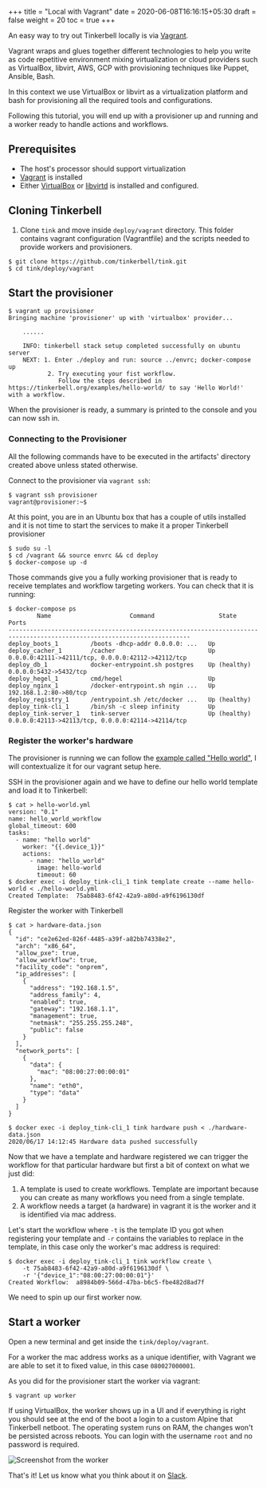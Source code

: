 +++
title = "Local with Vagrant"
date = 2020-06-08T16:16:15+05:30
draft = false
weight = 20
toc = true
+++

An easy way to try out Tinkerbell locally is via [Vagrant](https://www.vagrantup.com).

Vagrant wraps and glues together different technologies to help you write as
code repetitive environment mixing virtualization or cloud providers such as
VirtualBox, libvirt, AWS, GCP with provisioning techniques like Puppet, Ansible,
Bash.

In this context we use VirtualBox or libvirt as a virtualization platform and
bash for provisioning all the required tools and configurations.

Following this tutorial, you will end up with a provisioner up and running and a
worker ready to handle actions and workflows.

## Prerequisites

- The host's processor should support virtualization
- [Vagrant](https://www.vagrantup.com/downloads) is installed
- Either [VirtualBox](https://www.virtualbox.org/) or [libvirtd](https://libvirt.org/) is installed and configured.

## Cloning Tinkerbell

1. Clone `tink` and move inside `deploy/vagrant` directory. This folder contains
   vagrant configuration (Vagrantfile) and the scripts needed to provide workers
   and provisioners.

```
$ git clone https://github.com/tinkerbell/tink.git
$ cd tink/deploy/vagrant
```

## Start the provisioner

```
$ vagrant up provisioner
Bringing machine 'provisioner' up with 'virtualbox' provider...

    ......

    INFO: tinkerbell stack setup completed successfully on ubuntu server
    NEXT: 1. Enter ./deploy and run: source ../envrc; docker-compose up
           2. Try executing your fist workflow.
              Follow the steps described in https://tinkerbell.org/examples/hello-world/ to say 'Hello World!' with a workflow.
```

When the provisioner is ready, a summary is printed to the console and you can now ssh in.

### Connecting to the Provisioner

All the following commands have to be executed in the artifacts' directory created above unless stated otherwise.

Connect to the provisioner via `vagrant ssh`:

```
$ vagrant ssh provisioner
vagrant@provisioner:~$
```

At this point, you are in an Ubuntu box that has a couple of utils installed and
it is not time to start the services to make it a proper Tinkerbell provisioner

```
$ sudo su -l
$ cd /vagrant && source envrc && cd deploy
$ docker-compose up -d
```

Those commands give you a fully working provisioner that is ready to receive
templates and workflow targeting workers. You can check that it is running:

```
$ docker-compose ps
        Name                      Command                  State                             Ports
-------------------------------------------------------------------------------------------------------------------------
deploy_boots_1         /boots -dhcp-addr 0.0.0.0: ...   Up
deploy_cacher_1        /cacher                          Up             0.0.0.0:42111->42111/tcp, 0.0.0.0:42112->42112/tcp
deploy_db_1            docker-entrypoint.sh postgres    Up (healthy)   0.0.0.0:5432->5432/tcp
deploy_hegel_1         cmd/hegel                        Up
deploy_nginx_1         /docker-entrypoint.sh ngin ...   Up             192.168.1.2:80->80/tcp
deploy_registry_1      /entrypoint.sh /etc/docker ...   Up (healthy)
deploy_tink-cli_1      /bin/sh -c sleep infinity        Up
deploy_tink-server_1   tink-server                      Up (healthy)   0.0.0.0:42113->42113/tcp, 0.0.0.0:42114->42114/tcp
```

### Register the worker's hardware

The provisioner is running we can follow the [example called "Hello
world"](/examples/hello-world), I will contextualize it for our vagrant setup
here.

SSH in the provisioner again and we have to define our hello world template and load it to Tinkerbell:

```
$ cat > hello-world.yml
version: "0.1"
name: hello_world_workflow
global_timeout: 600
tasks:
  - name: "hello world"
    worker: "{{.device_1}}"
    actions:
      - name: "hello_world"
        image: hello-world
        timeout: 60
$ docker exec -i deploy_tink-cli_1 tink template create --name hello-world < ./hello-world.yml
Created Template:  75ab8483-6f42-42a9-a80d-a9f6196130df
```

Register the worker with Tinkerbell

```
$ cat > hardware-data.json
{
  "id": "ce2e62ed-826f-4485-a39f-a82bb74338e2",
  "arch": "x86_64",
  "allow_pxe": true,
  "allow_workflow": true,
  "facility_code": "onprem",
  "ip_addresses": [
    {
      "address": "192.168.1.5",
      "address_family": 4,
      "enabled": true,
      "gateway": "192.168.1.1",
      "management": true,
      "netmask": "255.255.255.248",
      "public": false
    }
  ],
  "network_ports": [
    {
      "data": {
        "mac": "08:00:27:00:00:01"
      },
      "name": "eth0",
      "type": "data"
    }
  ]
}

$ docker exec -i deploy_tink-cli_1 tink hardware push < ./hardware-data.json
2020/06/17 14:12:45 Hardware data pushed successfully
```

Now that we have a template and hardware registered we can trigger the workflow for that particular hardware but first a bit of context on what we just did:

1. A template is used to create workflows. Template are important because you
   can create as many workflows you need from a single template.
2. A workflow needs a target (a hardware) in vagrant it is the worker and it is
   identified via mac address.

Let's start the workflow where `-t` is the template ID you got when registering
your template and `-r` contains the variables to replace in the template, in
this case only the worker's mac address is required:

```
$ docker exec -i deploy_tink-cli_1 tink workflow create \
    -t 75ab8483-6f42-42a9-a80d-a9f6196130df \
    -r '{"device_1":"08:00:27:00:00:01"}'
Created Workflow:  a8984b09-566d-47ba-b6c5-fbe482d8ad7f
```

We need to spin up our first worker now.

## Start a worker

Open a new terminal and get inside the `tink/deploy/vagrant`.

For a worker the mac address works as a unique identifier, with Vagrant we are
able to set it to fixed value, in this case `080027000001`.

As you did for the provisioner start the worker via vagrant:

```
$ vagrant up worker
```

If using VirtualBox, the worker shows up in a UI and if everything is right you
should see at the end of the boot a login to a custom Alpine that Tinkerbell
netboot. The operating system runs on RAM, the changes won't be persisted across
reboots. You can login with the username `root` and no password is required.

![Screenshot from the worker](/images/vagrant-setup-vbox-worker.png)

That's it! Let us know what you think about it on [Slack](/community-slack).
